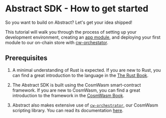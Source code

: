 # Abstract SDK - How to get started

So you want to build on Abstract? Let's get your idea shipped!

This tutorial will walk you through the process of setting up your development environment, creating an [app module](./module_development.md), and deploying your first module to our on-chain store with [cw-orchestator](https://github.com/AbstractSDK/cw-orchestrator).

## Prerequisites

1. A minimal understanding of Rust is expected. If you are new to Rust, you can find a great introduction to the language in the [The Rust Book](https://doc.rust-lang.org/book/).

2. The Abstract SDK is built using the CosmWasm smart-contract framework. If you are new to CosmWasm, you can find a great introduction to the framework in the [CosmWasm Book](https://book.cosmwasm.com/).

3. Abstract also makes extensive use of [`cw-orchestrator`](https://github.com/AbstractSDK/cw-orchestrator), our CosmWasm scripting library. You can read its documentation [here](https://orchestrator.abstract.money/).
